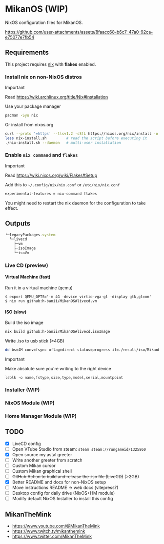 # MikanOS (WIP)

NixOS configuration files for MikanOS.

https://github.com/user-attachments/assets/8faacc68-b6c7-47a0-92ca-e75077e7fb54

## Requirements

This project requires [nix](https://nixos.org/) with **flakes** enabled.

### Install nix on non-NixOS distros

> [!IMPORTANT]
> Read https://wiki.archlinux.org/title/Nix#Installation

Use your package manager

```sh
pacman -Syu nix
```

Or install from nixos.org

```sh
curl --proto '=https' --tlsv1.2 -sSfL https://nixos.org/nix/install -o nix-install.sh
less nix-install.sh         # read the script before executing it
./nix-install.sh --daemon   # multi-user installation
```

### Enable `nix command` and `flakes`

> [!IMPORTANT]
> Read https://wiki.nixos.org/wiki/Flakes#Setup

Add this to `~/.config/nix/nix.conf` or `/etc/nix/nix.conf`

```txt
experimental-features = nix-command flakes
```

You might need to restart the nix daemon for the configuration to take effect.

## Outputs

```js
└─legacyPackages.system
  └─livecd
    ├─vm
    ├─isoImage
    └─isoVm
```

### Live CD (preview)

#### Virtual Machine (fast)

Run it in a virtual machine (qemu)

```console
$ export QEMU_OPTS='-m 4G -device virtio-vga-gl -display gtk,gl=on'
$ nix run github:h-banii/MikanOS#livecd.vm
```

#### ISO (slow)

Build the iso image

```sh
nix build github:h-banii/MikanOS#livecd.isoImage
```

Write .iso to usb stick (≥4GB)

```sh
dd bs=4M conv=fsync oflag=direct status=progress if=./result/iso/MikanOS.iso of=/dev/path-to-usb-flash-drive
```

> [!IMPORTANT]
> Make absolute sure you're writing to the right device
>
> `lsblk -o name,fstype,size,type,model,serial,mountpoint`

### Installer (WIP)

### NixOS Module (WIP)

### Home Manager Module (WIP)

## TODO

- [x] LiveCD config
- [ ] Open VTube Studio from steam: `steam steam://rungameid/1325860`
- [X] Open source my astal greeter
- [ ] Write another greeter from scratch
- [ ] Custom Mikan cursor
- [ ] Custom Mikan graphical shell
- [ ] ~~GitHub Action to build and release the .iso file (LiveCD)~~ (>2GB)
- [x] Better README and docs for non-NixOS setup
- [ ] Move instructions README -> web docs (vitepress?)
- [ ] Desktop config for daily drive (NixOS+HM module)
- [ ] Modify default NixOS Installer to install this config

## MikanTheMink

- https://www.youtube.com/@MikanTheMink
- https://www.twitch.tv/mikanthemink
- https://www.twitter.com/MikanTheMink
